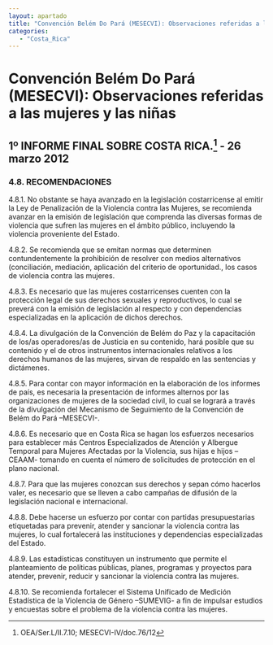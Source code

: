 ```yaml
---
layout: apartado
title: "Convención Belém Do Pará (MESECVI): Observaciones referidas a las mujeres y las niñas"
categories:
   - "Costa_Rica"
---
```

# Convención Belém Do Pará (MESECVI): Observaciones referidas a las mujeres y las niñas

## 1º INFORME FINAL SOBRE COSTA RICA.[^337] - 26 marzo 2012

### 4.8. RECOMENDACIONES

4.8.1. No obstante se haya avanzado en la legislación costarricense al
emitir la Ley de Penalización de la Violencia contra las Mujeres, se
recomienda avanzar en la emisión de legislación que comprenda las diversas
formas de violencia que sufren las mujeres en el ámbito público, incluyendo
la violencia proveniente del Estado.

4.8.2. Se recomienda que se emitan normas que determinen contundentemente
la prohibición de resolver con medios alternativos (conciliación,
mediación, aplicación del criterio de oportunidad., los casos de violencia
contra las mujeres.

4.8.3. Es necesario que las mujeres costarricenses cuenten con la
protección legal de sus derechos sexuales y reproductivos, lo cual se
preverá con la emisión de legislación al respecto y con dependencias
especializadas en la aplicación de dichos derechos.

4.8.4. La divulgación de la Convención de Belém do Paz y la capacitación de
los/as operadores/as de Justicia en su contenido, hará posible que su
contenido y el de otros instrumentos internacionales relativos a los
derechos humanos de las mujeres, sirvan de respaldo en las sentencias y
dictámenes.

4.8.5. Para contar con mayor información en la elaboración de los informes
de país, es necesaria la presentación de informes alternos por las
organizaciones de mujeres de la sociedad civil, lo cual se logrará a través
de la divulgación del Mecanismo de Seguimiento de la Convención de Belém do
Pará –MESECVI-.

4.8.6. Es necesario que en Costa Rica se hagan los esfuerzos necesarios
para establecer más Centros Especializados de Atención y Albergue Temporal
para Mujeres Afectadas por la Violencia, sus hijas e hijos –CEAAM- tomando
en cuenta el número de solicitudes de protección en el plano nacional.

4.8.7. Para que las mujeres conozcan sus derechos y sepan cómo hacerlos
valer, es necesario que se lleven a cabo campañas de difusión de la
legislación nacional e internacional.

4.8.8. Debe hacerse un esfuerzo por contar con partidas presupuestarias
etiquetadas para prevenir, atender y sancionar la violencia contra las
mujeres, lo cual fortalecerá las instituciones y dependencias
especializadas del Estado.

4.8.9. Las estadísticas constituyen un instrumento que permite el
planteamiento de políticas públicas, planes, programas y proyectos para
atender, prevenir, reducir y sancionar la violencia contra las mujeres.

4.8.10. Se recomienda fortalecer el Sistema Unificado de Medición
Estadística de la Violencia de Género –SUMEVIG- a fin de impulsar estudios
y encuestas sobre el problema de la violencia contra las mujeres.


[^337]: OEA/Ser.L/II.7.10; MESECVI-IV/doc.76/12

